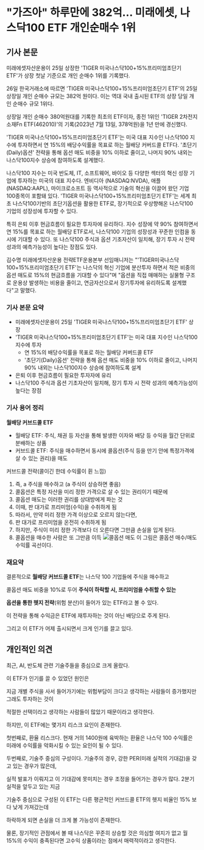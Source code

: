 # "가즈아" 하루만에 382억… 미래에셋, 나스닥100 ETF 개인순매수 1위

## 기사 본문
미래에셋자산운용이 25일 상장한 'TIGER 미국나스닥100+15%프리미엄초단기 ETF'가 상장 첫날 기준으로 개인 순매수 1위를 기록했다.

26일 한국거래소에 따르면 'TIGER 미국나스닥100+15%프리미엄초단기 ETF'의 25일 상장일 개인 순매수 규모는 382억 원이다. 이는 역대 국내 출시된 ETF의 상장 당일 개인 순매수 규모 1위다.

상장일 개인 순매수 380억원대를 기록한 최초의 ETF이자, 종전 1위인 'TIGER 2차전지소재Fn ETF(462010)'의 기록(2023년 7월 13일, 378억원)을 1년 만에 경신했다.

'TIGER 미국나스닥100+15%프리미엄초단기 ETF'는 미국 대표 지수인 나스닥100 지수에 투자하면서 연 15%의 배당수익률을 목표로 하는 월배당 커버드콜 ETF다. '초단기(Daily)옵션' 전략을 통해 옵션 매도 비중을 10% 이하로 줄이고, 나머지 90% 내외는 나스닥100지수 상승에 참여하도록 설계했다.

나스닥100 지수는 미국 반도체, IT, 소프트웨어, 바이오 등 다양한 섹터의 혁신 성장 기업에 투자하는 미국의 대표 지수다. 엔비디아 (NASDAQ:NVDA), 애플 (NASDAQ:AAPL), 마이크로소프트 등 역사적으로 기술의 혁신을 이끌어 왔던 기업 100종목이 포함돼 있다. 'TIGER 미국나스닥100+15%프리미엄초단기 ETF'는 세계 최초 나스닥100기반의 초단기옵션을 활용한 ETF로, 장기적으로 우상향해온 나스닥100 기업의 성장성에 투자할 수 있다.

특히 은퇴 이후 현금흐름이 필요한 투자자에 유리하다. 지수 성장에 약 90% 참여하면서 연 15%를 목표로 하는 월배당 ETF로서, 나스닥100 기업의 성장성과 꾸준한 인컴을 동시에 기대할 수 있다. 또 나스닥100 주식과 옵션 기초자산이 일치해, 장기 투자 시 전략 성과의 예측가능성이 높다는 장점도 있다.

김수명 미래에셋자산운용 전략ETF운용본부 선임매니저는 "'TIGER미국나스닥100+15%프리미엄초단기 ETF'는 나스닥의 혁신 기업에 분산투자 하면서 적은 비중의 옵션 매도로 15%의 현금흐름을 기대할 수 있다"며 "옵션을 직접 매매하는 실물형 구조로 운용상 발생하는 비용을 줄이고, 연금자산으로서 장기투자에 유리하도록 설계했다"고 말했다.

### 기사 본문 요약
- 미래에셋자산운용이 25일 'TIGER 미국나스닥100+15%프리미엄초단기 ETF' 상장
- 'TIGER 미국나스닥100+15%프리미엄초단기 ETF'는 미국 대표 지수인 나스닥100 지수에 투자
    * 연 15%의 배당수익률을 목표로 하는 월배당 커버드콜 ETF 
    * '초단기(Daily)옵션' 전략을 통해 옵션 매도 비중을 10% 이하로 줄이고, 나머지 90% 내외는 나스닥100지수 상승에 참여하도록 설계
- 은퇴 이후 현금흐름이 필요한 투자자에 유리
- 나스닥100 주식과 옵션 기초자산이 일치해, 장기 투자 시 전략 성과의 예측가능성이 높다는 장점

### 기사 용어 정리
**월배당 커브드콜 ETF**

- 월배당 ETF: 주식, 채권 등 자산을 통해 발생한 이자와 배당 등 수익을 월간 단위로 분배하는 상품
- 커브드콜 ETF: 주식을 매수하면서 동시에 콜옵션(주식 등을 만기 안에 특정가격에 살 수 있는 권리)을 매도

커브드콜 전략(콜이긴 한데 수익률이 휜 느낌)

1. 즉, a 주식을 매수하고 (a 주식이 상승하면 좋음)
2. 콜옵션은 특정 자산을 미리 정한 가격으로 살 수 있는 권리이기 때문에
3. 콜옵션 매도는 이러한 권리를 상대방에게 파는 것
4. 이때, 판 대가로 프리미엄(수익)을 수취하게 됨
5. 따라서, 만약 미리 정한 가격 이상으로 오르지 않는다면,
6. 판 대가로 프리미엄을 온전히 수취하게 됨
7. 하지만, 주식이 미리 정한 가격보다 더 오른다면 그만큼 손실을 입게 된다.
8. 콜옵션을 매수한 사람은 또 그만큼 이득
![콜옵션 매도](https://i-invdn-com.akamaized.net/akapi-images/bed4d0a7c9cf8d11820843863c9e5d0c.png)
이 그림은 콜옵션 매수/매도 수익률 곡선이다.

### 재요약

결론적으로 **월배당 커브드콜 ETF**는 나스닥 100 기업들에 주식을 매수하고

콜옵션 매도 비중을 10%로 두어 **주식이 하락할 시, 프리미엄을 수취할 수 있는**

**옵션을 통한 헷지 전략**(위험 분산)이 들어가 있는 ETF라고 볼 수 있다.

이 전략을 통해 수익금은 ETF에 재투자하는 것이 아닌 배당으로 주게 된다.

그리고 이 ETF가 어제 출시되면서 크게 인기를 끌고 있다.

## 개인적인 의견
최근, AI, 반도체 관련 기술주들을 중심으로 크게 올랐다.

이 ETF가 인기를 끌 수 있었던 원인은

지금 개별 주식을 사서 들어가기에는 위험부담이 크다고 생각하는 사람들이 증가했지만 그래도 투자하는 것이

적절한 선택이라고 생각하는 사람들이 많았기 때문이라고 생각한다.

하지만, 이 ETF에는 몇가지 리스크 요인이 존재한다.

첫번째로, 환율 리스크다. 현재 거의 1400원에 육박하는 환율은 나스닥 100 수익률은 미래에 수익률을 악화시킬 수 있는 요인이 될 수 있다.

두번째로, 기술주 중심의 구성이다. 기술주의 경우, 강한 PER(미래 실적의 기대감)을 갖고 있는 경우가 많은데,

실적 발표가 이뤄지고 이 기대감에 못미치는 경우 조정을 들어가는 경우가 많다. 2분기 실적을 앞두고 있는 지금

기술주 중심으로 구성된 이 ETF는 다른 평균적인 커브드콜 ETF의 헷지 비율인 15% 보다 낮게 가져갔는데

하락하게 되면 손실을 더 크게 볼 가능성이 존재한다.

물론, 장기적인 관점에서 볼 때 나스닥은 꾸준히 상승할 것은 의심할 여지가 없고 월 15%의 수익이 충족된다면 고수익 상품이라는 점에서 매력적이라고 생각한다.